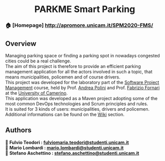 <h1 align="center">PARKME Smart Parking</h1>


### 🏠 [Homepage] http://apromore.unicam.it/SPM2020-FMS/


## Overview

Managing parking space or finding a parking spot in nowadays congested cities could be a real challenge.  
The aim of this project is therefore to provide an efficient parking management application for all the actors involved in such a topic, that means municipalities, policemen and of course drivers.  
This project was developed for the laboratory part of the [Software Project Management](http://didattica.cs.unicam.it/doku.php?id=didattica:magistrale:spm:ay_2021:main) course, held by Prof. [Andrea Polini](http://docenti.unicam.it/pdett.aspx?ids=N&tv=d&UteId=626&ru=RD) and Prof. [Fabrizio Fornari](https://docenti.unicam.it/pdett.aspx?ids=N&tv=d&UteId=1179&ru=PROFCONTR) at the [University of Camerino](http://www.unicam.it/).   
This application was developed as a Maven project adopting some of the most common DevOps technologies and Scrum principles and rules.    
It is suited for 3 kinds of users: municipalities, drivers and policemen.  
Additional informations can be found on the [Wiki](https://github.com/FabrizioFornari/SPM2020-FMS/wiki) section.  


## Authors

👤 **Fulvio Teodori : fulviomaria.teodori@studenti.unicam.it**  
👤 **Mario Lombardi : mario.lombardi@studenti.unicam.it**  
👤 **Stefano Aschettino : stefano.aschettino@studenti.unicam.it**


